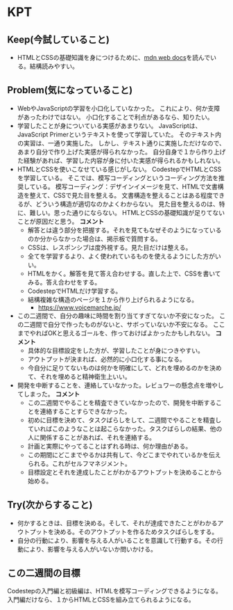 # KPT

## Keep(今試していること)

- HTMLとCSSの基礎知識を身につけるために、[mdn web docs](https://developer.mozilla.org/ja/docs/Learn)を読んでいる。結構読みやすい。

## Problem(気になっていること)

- WebやJavaScriptの学習を小口化していなかった。
  これにより、何か支障があったわけではない。
  小口化することで利点があるなら、知りたい。
- 学習したことが身についている実感があまりない。
  JavaScriptは、JavaScript Primerというテキストを使って学習していた。
  そのテキスト内の実習は、一通り実施した。
  しかし、テキスト通りに実施しただけなので、あまり自分で作り上げた実感が得られなかった。
  自分自身で１から作り上げた経験があれば、学習した内容が身に付いた実感が得られるかもしれない。
- HTMLとCSSを使いこなせている感じがしない。
  CodestepでHTMLとCSSを学習している。
  そこでは、模写コーディングというコーディング方法を推奨している。
  模写コーディング：デザインイメージを見て、HTMLで文書構造を整えて、CSSで見た目を整える。
  文書構造を整えることはある程度できるが、どういう構造が適切なのかよくわからない。
  見た目を整えるのは、特に、難しい。思った通りにならない。
  HTMLとCSSの基礎知識が足りてないことが原因だと思う。
  **コメント**
  - 解答とは違う部分を把握する。それを見てもなぜそのようになっているのか分からなかった場合は、掲示板で質問する。
  - CSSは、レスポンシブは度外視する。見た目だけは整える。
  - 全てを学習するより、よく使われているものを使えるようにした方がいい。
  - HTMLをかく。解答を見て答え合わせする。直した上で、CSSを書いてみる。答え合わせをする。
  - CodestepでHTMLだけ学習する。
  - 結構複雑な構造のページを１から作り上げられるようになる。
    - https://www.voicemarche.jp/
- この二週間で、自分の趣味に時間を割り当てすぎてないか不安になった。
  この二週間で自分で作ったものがないと、サボっていないか不安になる。
  ここまでやればOKと思えるゴールを、作っておけばよかったかもしれない。
  **コメント**
  - 具体的な目標設定をした方が、学習したことが身につきやすい。
  - アウトプットが決まれば、必然的に小口化する事になる。
  - 今自分に足りてないものは何かを明確にして、どれを埋めるのかを決めて、それを埋めると精神衛生上いい。
- 開発を中断することを、連絡していなかった。レビュワーの懸念点を増やしてしまった。
  **コメント**
  - この二週間でやることを精査できていなかったので、開発を中断することを連絡することすらできなかった。
  - 初めに目標を決めて、タスクばらしをして、二週間でやることを精査していればこのようなことは起こらなかった。タスクばらしの結果、他の人に関係することがあれば、それを連絡する。
  - 計画と実際にやってることはずれる時は、何か理由がある。
  - この期間にどこまでやるかは共有して、今どこまでやれているかを伝えられる。これがセルフマネジメント。
  - 目標設定とそれを達成したことがわかるアウトプットを決めることから始める。


## Try(次からすること)

- 何かするときは、目標を決める。そして、それが達成できたことがわかるアウトプットを決める。そのアウトプットを作るためタスクばらしをする。
- 自分の行動により、影響を与える人がいることを意識して行動する。その行動により、影響を与える人がいないか問いかける。

## この二週間の目標
Codestepの入門編と初級編は、HTMLを模写コーディングできるようになる。入門編だけなら、１からHTMLとCSSを組み立てられるようになる。

